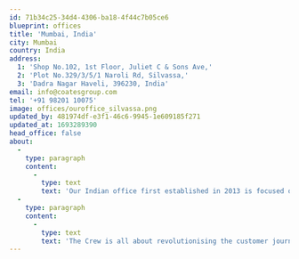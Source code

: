 ```yaml
---
id: 71b34c25-34d4-4306-ba18-4f44c7b05ce6
blueprint: offices
title: 'Mumbai, India'
city: Mumbai
country: India
address:
  1: 'Shop No.102, 1st Floor, Juliet C & Sons Ave,'
  2: 'Plot No.329/3/5/1 Naroli Rd, Silvassa,'
  3: 'Dadra Nagar Haveli, 396230, India'
email: info@coatesgroup.com
tel: '+91 98201 10075'
image: offices/ouroffice_silvassa.png
updated_by: 481974df-e3f1-46c6-9945-1e609185f271
updated_at: 1693289390
head_office: false
about:
  -
    type: paragraph
    content:
      -
        type: text
        text: 'Our Indian office first established in 2013 is focused on our intuitive self-service kiosks, confirmation order displays, drive thru experience, outdoor digital menu boards, and game-changing Switchboard™ CMS. '
  -
    type: paragraph
    content:
      -
        type: text
        text: 'The Crew is all about revolutionising the customer journey experience, ensuring our solutions redefine convenience and connectivity, to seamlessly blend technology and taste. '
---
```

